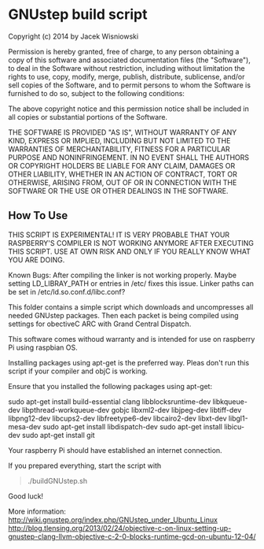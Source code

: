 # GNUstep build script

Copyright (c) 2014 by Jacek Wisniowski

Permission is hereby granted, free of charge, to any person obtaining a copy
of this software and associated documentation files (the "Software"), to deal
in the Software without restriction, including without limitation the rights
to use, copy, modify, merge, publish, distribute, sublicense, and/or sell
copies of the Software, and to permit persons to whom the Software is
furnished to do so, subject to the following conditions:

The above copyright notice and this permission notice shall be included in
all copies or substantial portions of the Software.

THE SOFTWARE IS PROVIDED "AS IS", WITHOUT WARRANTY OF ANY KIND, EXPRESS OR
IMPLIED, INCLUDING BUT NOT LIMITED TO THE WARRANTIES OF MERCHANTABILITY,
FITNESS FOR A PARTICULAR PURPOSE AND NONINFRINGEMENT. IN NO EVENT SHALL THE
AUTHORS OR COPYRIGHT HOLDERS BE LIABLE FOR ANY CLAIM, DAMAGES OR OTHER
LIABILITY, WHETHER IN AN ACTION OF CONTRACT, TORT OR OTHERWISE, ARISING FROM,
OUT OF OR IN CONNECTION WITH THE SOFTWARE OR THE USE OR OTHER DEALINGS IN
THE SOFTWARE.


## How To Use

THIS SCRIPT IS EXPERIMENTAL! IT IS VERY PROBABLE THAT YOUR RASPBERRY'S COMPILER
IS NOT WORKING ANYMORE AFTER EXECUTING THIS SCRIPT. USE AT OWN RISK AND ONLY IF
YOU REALLY KNOW WHAT YOU ARE DOING.

Known Bugs: After compiling the linker is not working properly.
Maybe setting LD_LIBRAY_PATH or entries in /etc/ fixes this issue.
Linker paths can be set in /etc/ld.so.conf.d/libc.conf? 

This folder contains a simple script which downloads and uncompresses all
needed GNUstep packages. Then each packet is being compiled using settings for
obectiveC ARC with Grand Central Dispatch.

This software comes withoud warranty and is intended for use on 
raspberry Pi using raspbian OS.

Installing packages using apt-get is the preferred way. Pleas don't run
this script if your compiler and objC is working.

Ensure that you installed the following packages using apt-get:

sudo apt-get install build-essential clang libblocksruntime-dev libkqueue-dev libpthread-workqueue-dev gobjc libxml2-dev libjpeg-dev libtiff-dev libpng12-dev libcups2-dev libfreetype6-dev libcairo2-dev libxt-dev libgl1-mesa-dev
sudo apt-get install libdispatch-dev
sudo apt-get install libicu-dev
sudo apt-get install git


Your raspberry Pi should have established an internet connection.

If you prepared everything,
start the script with

> ./buildGNUstep.sh


Good luck!



More information:
http://wiki.gnustep.org/index.php/GNUstep_under_Ubuntu_Linux
http://blog.tlensing.org/2013/02/24/objective-c-on-linux-setting-up-gnustep-clang-llvm-objective-c-2-0-blocks-runtime-gcd-on-ubuntu-12-04/
